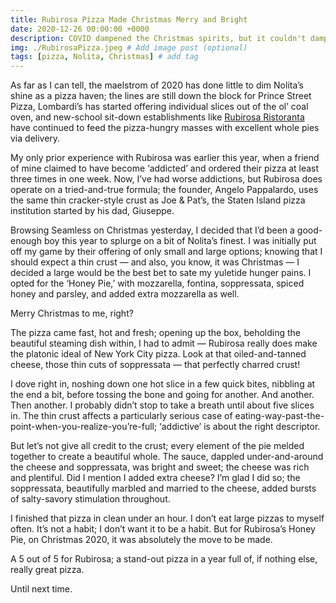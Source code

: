 ```yaml
---
title: Rubirosa Pizza Made Christmas Merry and Bright
date: 2020-12-26 00:00:00 +0000
description: COVID dampened the Christmas spirits, but it couldn't dampen the Christmas pizza....
img: ./RubirosaPizza.jpeg # Add image post (optional)
tags: [pizza, Nolita, Christmas] # add tag
---
```

As far as I can tell, the maelstrom of 2020 has done little to dim Nolita’s shine as a pizza haven; the lines are still down the block for Prince Street Pizza, Lombardi’s has started offering individual slices out of the ol’ coal oven, and new-school sit-down establishments like <a href='https://www.rubirosanyc.com/' target='blank'>Rubirosa Ristoranta</a> have continued to feed the pizza-hungry masses with excellent whole pies via delivery.

My only prior experience with Rubirosa was earlier this year, when a friend of mine claimed to have become ‘addicted’ and ordered their pizza at least three times in one week. Now, I’ve had worse addictions, but Rubirosa does operate on a tried-and-true formula; the founder, Angelo Pappalardo, uses the same thin cracker-style crust as Joe & Pat’s, the Staten Island pizza institution started by his dad, Giuseppe.

Browsing Seamless on Christmas yesterday, I decided that I’d been a good-enough boy this year to splurge on a bit of Nolita’s finest. I was initially put off my game by their offering of only small and large options; knowing that I should expect a thin crust — and also, you know, it was Christmas — I decided a large would be the best bet to sate my yuletide hunger pains. I opted for the ‘Honey Pie,’ with mozzarella, fontina, soppressata, spiced honey and parsley, and added extra mozzarella as well.

Merry Christmas to me, right?

The pizza came fast, hot and fresh; opening up the box, beholding the beautiful steaming dish within, I had to admit — Rubirosa really does make the platonic ideal of New York City pizza. Look at that oiled-and-tanned cheese, those thin cuts of soppressata — that perfectly charred crust!

I dove right in, noshing down one hot slice in a few quick bites, nibbling at the end a bit, before tossing the bone and going for another. And another. Then another. I probably didn’t stop to take a breath until about five slices in. The thin crust affects a particularly serious case of eating-way-past-the-point-when-you-realize-you’re-full; ‘addictive’ is about the right descriptor.

But let’s not give all credit to the crust; every element of the pie melded together to create a beautiful whole. The sauce, dappled under-and-around the cheese and soppressata, was bright and sweet; the cheese was rich and plentiful. Did I mention I added extra cheese? I’m glad I did so; the soppressata, beautifully marbled and married to the cheese, added bursts of salty-savory stimulation throughout.

I finished that pizza in clean under an hour. I don’t eat large pizzas to myself often. It’s not a habit; I don’t want it to be a habit. But for Rubirosa’s Honey Pie, on Christmas 2020, it was absolutely the move to be made.

A 5 out of 5 for Rubirosa; a stand-out pizza in a year full of, if nothing else, really great pizza.

Until next time.